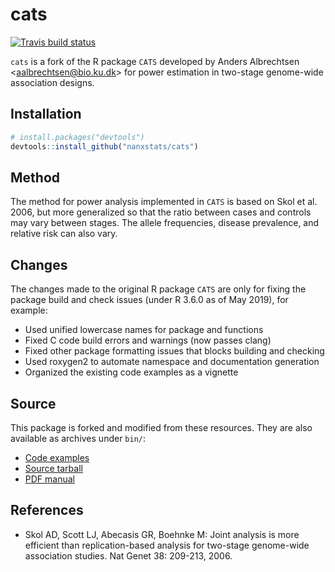 # cats

[![Travis build status](https://travis-ci.org/nanxstats/cats.svg?branch=master)](https://travis-ci.org/nanxstats/cats)

`cats` is a fork of the R package `CATS` developed by Anders Albrechtsen <<aalbrechtsen@bio.ku.dk>> for power estimation in two-stage genome-wide association designs.

## Installation

```r
# install.packages("devtools")
devtools::install_github("nanxstats/cats")
```

## Method

The method for power analysis implemented in `CATS` is based on Skol et al. 2006, but more generalized so that the ratio between cases and controls may vary between stages. The allele frequencies, disease prevalence, and relative risk can also vary.

## Changes

The changes made to the original R package `CATS` are only for fixing the package build and check issues (under R 3.6.0 as of May 2019), for example:

- Used unified lowercase names for package and functions
- Fixed C code build errors and warnings (now passes clang)
- Fixed other package formatting issues that blocks building and checking
- Used roxygen2 to automate namespace and documentation generation
- Organized the existing code examples as a vignette

## Source

This package is forked and modified from these resources. They are also available as archives under `bin/`:

- [Code examples](http://www.popgen.dk/software/index.php/CATS)
- [Source tarball](http://popgen.dk/software/download/CATS/CATS_1.02.tar.gz)
- [PDF manual](http://popgen.dk/software/download/CATS/CATS-manual.pdf)

## References

- Skol AD, Scott LJ, Abecasis GR, Boehnke M: Joint analysis is more efficient than replication-based analysis for two-stage genome-wide association studies. Nat Genet 38: 209-213, 2006.
